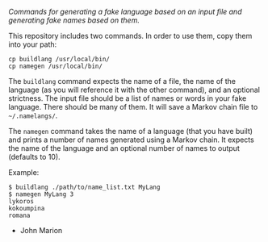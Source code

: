 
*Commands for generating a fake language based on an input file and generating fake names based on them.*

This repository includes two commands. In order to use them, copy them into your path:

```
cp buildlang /usr/local/bin/
cp namegen /usr/local/bin/
```

The `buildlang` command expects the name of a file, the name of the language
(as you will reference it with the other command), and an optional strictness.
The input file should be a list of names or words in your fake language. There
should be many of them. It will save a Markov chain file to `~/.namelangs/`.

The `namegen` command takes the name of a language (that you have built) and 
prints a number of names generated using a Markov chain. It expects the name
of the language and an optional number of names to output (defaults to 10).

Example:

```
$ buildlang ./path/to/name_list.txt MyLang
$ namegen MyLang 3
lykoros
kokoumpina
romana
```

- John Marion